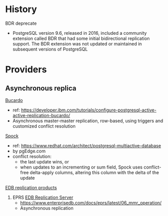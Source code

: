 # History
BDR deprecate
- PostgreSQL version 9.6, released in 2016, included a community extension called BDR that had some initial bidirectional replication support. The BDR extension was not updated or maintained in subsequent versions of PostgreSQL
# Providers

## Asynchronous replica
[Bucardo](https://wiki.postgresql.org/wiki/Bucardo)
- ref: https://developer.ibm.com/tutorials/configure-postgresql-active-active-replication-bucardo/
- Asynchronous master-master replication, row-based, using triggers and customized conflict resolution

[Spock](https://github.com/pgEdge/spock)
- ref: https://www.redhat.com/architect/postgresql-multiactive-database
- by pgEdge.com
- conflict resolution:
    - the last update wins, or
    - when updates to an incrementing or sum field, Spock uses conflict-free delta-apply columns, altering this column with the delta of the update

[EDB replication products](https://www.enterprisedb.com/products/replication)
1. EPRS [EDB Replication Server](https://www.enterprisedb.com/docs/eprs/latest/)
    - https://www.enterprisedb.com/docs/eprs/latest/06_mmr_operation/
    - Asynchronous replication
